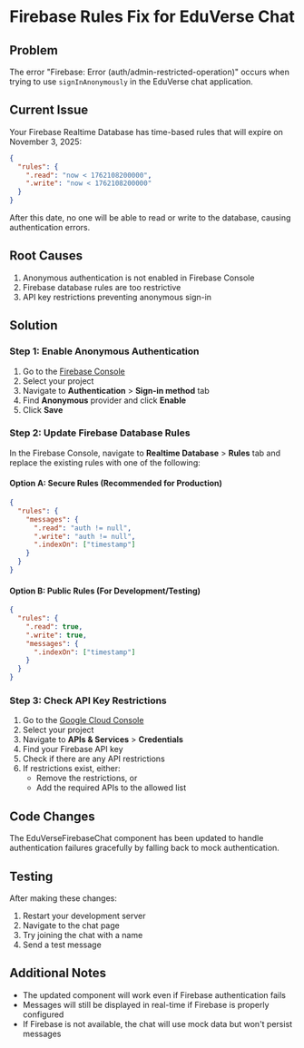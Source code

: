 # Firebase Rules Fix for EduVerse Chat

## Problem
The error "Firebase: Error (auth/admin-restricted-operation)" occurs when trying to use `signInAnonymously` in the EduVerse chat application.

## Current Issue
Your Firebase Realtime Database has time-based rules that will expire on November 3, 2025:
```json
{
  "rules": {
    ".read": "now < 1762108200000",
    ".write": "now < 1762108200000"
  }
}
```

After this date, no one will be able to read or write to the database, causing authentication errors.

## Root Causes
1. Anonymous authentication is not enabled in Firebase Console
2. Firebase database rules are too restrictive
3. API key restrictions preventing anonymous sign-in

## Solution

### Step 1: Enable Anonymous Authentication
1. Go to the [Firebase Console](https://console.firebase.google.com/)
2. Select your project
3. Navigate to **Authentication** > **Sign-in method** tab
4. Find **Anonymous** provider and click **Enable**
5. Click **Save**

### Step 2: Update Firebase Database Rules
In the Firebase Console, navigate to **Realtime Database** > **Rules** tab and replace the existing rules with one of the following:

#### Option A: Secure Rules (Recommended for Production)
```json
{
  "rules": {
    "messages": {
      ".read": "auth != null",
      ".write": "auth != null",
      ".indexOn": ["timestamp"]
    }
  }
}
```

#### Option B: Public Rules (For Development/Testing)
```json
{
  "rules": {
    ".read": true,
    ".write": true,
    "messages": {
      ".indexOn": ["timestamp"]
    }
  }
}
```

### Step 3: Check API Key Restrictions
1. Go to the [Google Cloud Console](https://console.cloud.google.com/)
2. Select your project
3. Navigate to **APIs & Services** > **Credentials**
4. Find your Firebase API key
5. Check if there are any API restrictions
6. If restrictions exist, either:
   - Remove the restrictions, or
   - Add the required APIs to the allowed list

## Code Changes
The EduVerseFirebaseChat component has been updated to handle authentication failures gracefully by falling back to mock authentication.

## Testing
After making these changes:
1. Restart your development server
2. Navigate to the chat page
3. Try joining the chat with a name
4. Send a test message

## Additional Notes
- The updated component will work even if Firebase authentication fails
- Messages will still be displayed in real-time if Firebase is properly configured
- If Firebase is not available, the chat will use mock data but won't persist messages